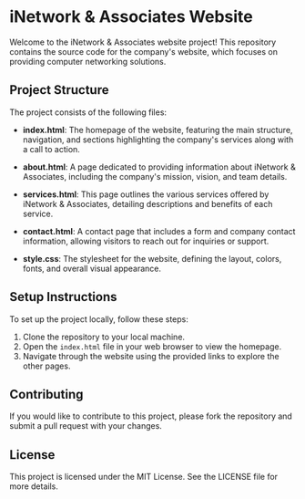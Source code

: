 # iNetwork & Associates Website

Welcome to the iNetwork & Associates website project! This repository contains the source code for the company's website, which focuses on providing computer networking solutions.

## Project Structure

The project consists of the following files:

- **index.html**: The homepage of the website, featuring the main structure, navigation, and sections highlighting the company's services along with a call to action.
  
- **about.html**: A page dedicated to providing information about iNetwork & Associates, including the company's mission, vision, and team details.
  
- **services.html**: This page outlines the various services offered by iNetwork & Associates, detailing descriptions and benefits of each service.
  
- **contact.html**: A contact page that includes a form and company contact information, allowing visitors to reach out for inquiries or support.
  
- **style.css**: The stylesheet for the website, defining the layout, colors, fonts, and overall visual appearance.

## Setup Instructions

To set up the project locally, follow these steps:

1. Clone the repository to your local machine.
2. Open the `index.html` file in your web browser to view the homepage.
3. Navigate through the website using the provided links to explore the other pages.

## Contributing

If you would like to contribute to this project, please fork the repository and submit a pull request with your changes.

## License

This project is licensed under the MIT License. See the LICENSE file for more details.